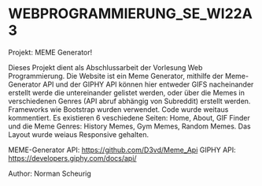 # WEBPROGRAMMIERUNG_SE_WI22A3

Projekt: MEME Generator!

Dieses Projekt dient als Abschlussarbeit der Vorlesung Web Programmierung.
Die Website ist ein Meme Generator, mithilfe der Meme-Generator API und der GIPHY API können hier entweder GIFS nacheinander erstellt werde die untereinander gelistet werden, oder über die Memes in verschiedenen Genres (API abruf abhängig von Subreddit) erstellt werden.
Frameworks wie Bootstrap wurden verwendet. Code wurde weitaus kommentiert. Es existieren 6 veschiedene Seiten:
Home, About, GIF Finder und die Meme Genres: History Memes, Gym Memes, Random Memes.
Das Layout wurde weiaus Responsive gehalten.


MEME-Generator API: https://github.com/D3vd/Meme_Api
GIPHY API: https://developers.giphy.com/docs/api/



Author: Norman Scheurig
